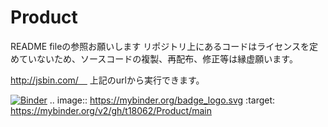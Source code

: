 # Product
README fileの参照お願いします
リポジトリ上にあるコードはライセンスを定めていないため、ソースコードの複製、再配布、修正等は縁虚願います。

http://jsbin.com/　
上記のurlから実行できます。

[![Binder](https://mybinder.org/badge_logo.svg)](https://mybinder.org/v2/gh/t18062/Product/main)
.. image:: https://mybinder.org/badge_logo.svg
 :target: https://mybinder.org/v2/gh/t18062/Product/main
